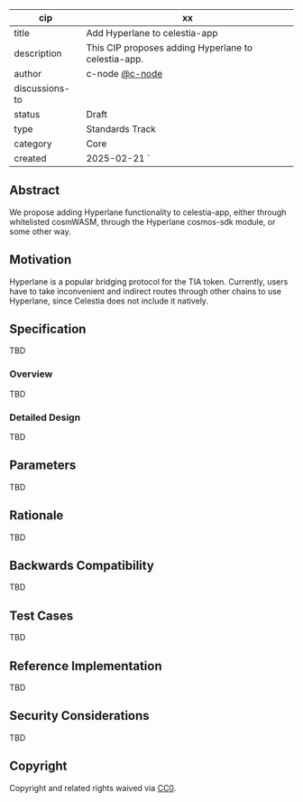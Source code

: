 | cip           | xx                                                                                         |
|---------------|--------------------------------------------------------------------------------------------|
| title         | Add Hyperlane to celestia-app                                                              |
| description   | This CIP proposes adding Hyperlane to celestia-app.                                        |
| author        | c-node [@c-node](https://github.com/S1nus)                                                 |
| discussions-to |                                                                                           |
| status        | Draft                                                                                      |
| type          | Standards Track                                                                            |
| category      | Core                                                                                       |
| created       | 2025-02-21                                                                                `|

## Abstract

We propose adding Hyperlane functionality to celestia-app, either through whitelisted cosmWASM, through the Hyperlane cosmos-sdk module, or some other way.

## Motivation

Hyperlane is a popular bridging protocol for the TIA token. Currently, users have to take inconvenient and indirect routes through other chains to use Hyperlane, since Celestia does not include it natively.


## Specification

TBD

### Overview

TBD

### Detailed Design

TBD

## Parameters

TBD

## Rationale

TBD

## Backwards Compatibility

TBD

## Test Cases

TBD

## Reference Implementation

TBD

## Security Considerations

TBD
## Copyright


Copyright and related rights waived via [CC0](https://github.com/celestiaorg/CIPs/blob/main/LICENSE).
